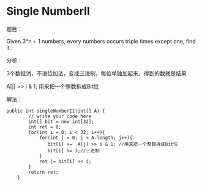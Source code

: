 # Single NumberII

题目：

Given 3\*n + 1 numbers, every numbers occurs triple times except one, find it.

分析：

3个数抵消，不进位加法，变成三进制，每位单独加起来，得到的数就是结果

A\[j\] &gt;&gt; i & 1; 用来把一个整数拆成Bit位

解法：

```text
public int singleNumberII(int[] A) {
        // write your code here
        int[] bit = new int[32];
        int ret = 0;
        for(int i = 0; i < 32; i++){
            for(int j = 0; j < A.length; j++){
               bit[i] +=  A[j] >> i & 1; //用来把一个整数拆成Bit位
               bit[i] %= 3;//三进制
            }
            ret |= bit[i] << i;
        }
        return ret;
    }
```

